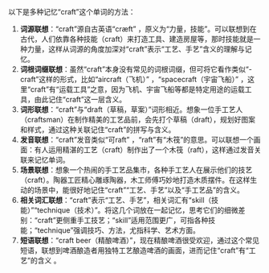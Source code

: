 以下是多种记忆“craft”这个单词的方法：
1. **词源联想**：“craft”源自古英语“cræft” ，原义为“力量，技能”。可以联想到在古代，人们依靠各种技能（craft）来打造工具、建造房屋等，那时技能就是一种力量，这样从词源的角度加深对“craft”表示“工艺、手艺”含义的理解与记忆。
2. **词根词缀联想**：虽然“craft”本身没有常见的词根词缀，但可将它看作类似“-craft”这样的形式，比如“aircraft（飞机）” ，“spacecraft（宇宙飞船）” ，这里“craft”有“运载工具”之意，因为飞机、宇宙飞船等都是特定用途的运载工具，由此记住“craft”这一层含义。 
3. **词形联想**：“craft”与“draft（草稿，草案）”词形相近。想象一位手工艺人（craftsman）在制作精美的工艺品前，会先打个草稿（draft），规划好图案和样式，通过这种关联记住“craft”的拼写与含义。
4. **发音联想**：“craft”发音类似“可raft” ，“raft”有“木筏”的意思。可以联想一个画面：有人运用精湛的工艺（craft）制作出了一个木筏（raft），这样通过发音关联来记忆单词。
5. **场景联想**：想象一个热闹的手工艺品集市，各种手工艺人在展示他们的技艺（craft）。陶器工匠精心雕琢陶器，木工师傅巧妙地打造木质摆件。在这样生动的场景中，能很好地记住“craft”“工艺、手艺”以及“手工艺品”的含义。
6. **相关词汇联想**：“craft”表示“工艺、手艺”，相关词汇有“skill（技能）”“technique（技术）”。将这几个词放在一起记忆，思考它们的细微差别：“craft”更侧重手工技艺；“skill”适用范围更广，可指各种技能；“technique”强调技巧、方法，尤指科学、艺术方面。
7. **短语联想**：“craft beer（精酿啤酒）”，现在精酿啤酒很受欢迎，通过这个常见短语，联想到啤酒酿造者用独特工艺酿造啤酒的画面，进而记住“craft”有“工艺”的含义 。 